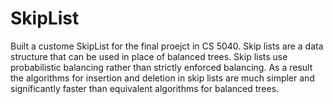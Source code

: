 # SkipList
Built a custome SkipList for the final proejct in CS 5040.
Skip lists are a data structure that can be used in place of balanced trees. 
Skip lists use probabilistic balancing rather than strictly enforced balancing. 
As a result the algorithms for insertion and deletion in skip lists are much simpler and significantly faster than equivalent algorithms for balanced trees.

